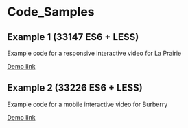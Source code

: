 # Code_Samples

## Example 1 (33147 ES6 + LESS)
Example code for a responsive interactive video for La Prairie

[Demo link](http://embed.wirewax.com/8103747?lang=en_us)

## Example 2 (33226 ES6 + LESS)
Example code for a mobile interactive video for Burberry

[Demo link](http://embed.wirewax.com/8132066?lang=en)
